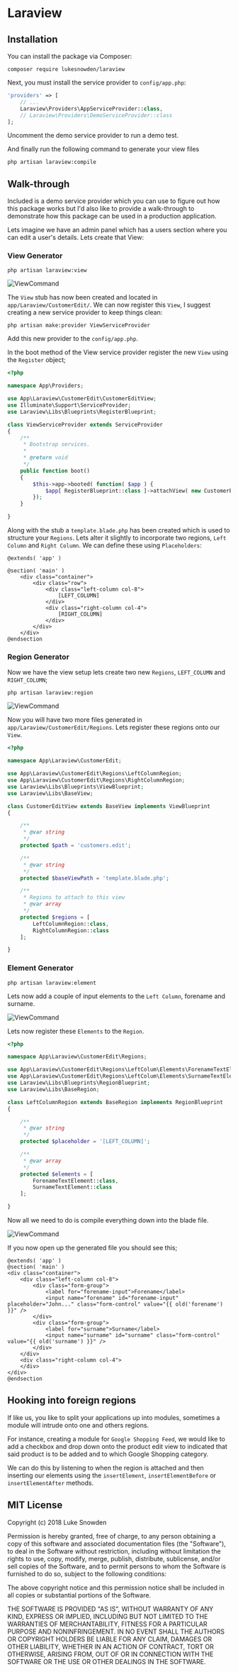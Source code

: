 
# Laraview

## Installation

You can install the package via Composer:

```
composer require lukesnowden/laraview
````

Next, you must install the service provider to `config/app.php`:

```php
'providers' => [
    // ...
    Laraview\Providers\AppServiceProvider::class,
    // Laraview\Providers\DemoServiceProvider::class
];
```

Uncomment the demo service provider to run a demo test.

And finally run the following command to generate your view files

```cli
php artisan laraview:compile
```

## Walk-through

Included is a demo service provider which you can use to figure out how this package works but I'd also 
like to provide a walk-through to demonstrate how this package can be used in a production application.

Lets imagine we have an admin panel which has a users section where you can edit a user's details. Lets 
create that View: 

### View Generator

```cli
php artisan laraview:view
```

![ViewCommand](./readme/laraview-view--customer.edit.png)

The `View` stub has now been created and located in `app/Laraview/CustomerEdit/`. We can now register 
this `View`, I suggest creating a new service provider to keep things clean:

```cli
php artisan make:provider ViewServiceProvider
```

Add this new provider to the `config/app.php`.

In the boot method of the View service provider register the new `View` using the `Register` object;

```php
<?php

namespace App\Providers;

use App\Laraview\CustomerEdit\CustomerEditView;
use Illuminate\Support\ServiceProvider;
use Laraview\Libs\Blueprints\RegisterBlueprint;

class ViewServiceProvider extends ServiceProvider
{
    /**
     * Bootstrap services.
     *
     * @return void
     */
    public function boot()
    {
        $this->app->booted( function( $app ) {
            $app[ RegisterBlueprint::class ]->attachView( new CustomerEditView );
        });
    }

}
``` 

Along with the stub 
a `template.blade.php` has been created which is used to structure your `Regions`. Lets alter it 
slightly to incorporate two regions, `Left Column` and `Right Column`. We can define these using 
`Placeholders`:

```blade
@extends( 'app' )

@section( 'main' )
    <div class="container">
        <div class="row">
            <div class="left-column col-8">
                [LEFT_COLUMN]
            </div>
            <div class="right-column col-4">
                [RIGHT_COLUMN]
            </div>
        </div>
    </div>
@endsection
``` 

### Region Generator

Now we have the view setup lets create two new `Regions`, `LEFT_COLUMN` and `RIGHT_COLUMN`;

```cli
php artisan laraview:region
```

![ViewCommand](./readme/laraview-region--customer.edit.png)

Now you will have two more files generated in `app/Laraview/CustomerEdit/Regions`. Lets register 
these regions onto our `View`.

```php
<?php

namespace App\Laraview\CustomerEdit;

use App\Laraview\CustomerEdit\Regions\LeftColumnRegion;
use App\Laraview\CustomerEdit\Regions\RightColumnRegion;
use Laraview\Libs\Blueprints\ViewBlueprint;
use Laraview\Libs\BaseView;

class CustomerEditView extends BaseView implements ViewBlueprint
{

    /**
     * @var string
     */
    protected $path = 'customers.edit';

    /**
     * @var string
     */
    protected $baseViewPath = 'template.blade.php';

    /**
     * Regions to attach to this view
     * @var array
     */
    protected $regions = [
        LeftColumnRegion::class,
        RightColumnRegion::class
    ];

}
```

### Element Generator

```cli
php artisan laraview:element
```

Lets now add a couple of input elements to the `Left Column`, forename and surname.

![ViewCommand](./readme/laraview-element--customer.edit.png)

Lets now register these `Elements` to the `Region`.

```php
<?php

namespace App\Laraview\CustomerEdit\Regions;

use App\Laraview\CustomerEdit\Regions\LeftColum\Elements\ForenameTextElement;
use App\Laraview\CustomerEdit\Regions\LeftColum\Elements\SurnameTextElement;
use Laraview\Libs\Blueprints\RegionBlueprint;
use Laraview\Libs\BaseRegion;

class LeftColumnRegion extends BaseRegion implements RegionBlueprint
{

    /**
     * @var string
     */
    protected $placeholder = '[LEFT_COLUMN]';

    /**
     * @var array
     */
    protected $elements = [
        ForenameTextElement::class,
        SurnameTextElement::class
    ];

}
```

Now all we need to do is compile everything down into the blade file.

![ViewCommand](./readme/laraview-compile--customer.edit.png)

If you now open up the generated file you should see this;

```blade
@extends( 'app' ) 
@section( 'main' )
<div class="container">
	<div class="left-column col-8">
		<div class="form-group">
			<label for="forename-input">Forename</label>
			<input name="forename" id="forename-input" placeholder="John..." class="form-control" value="{{ old('forename') }}" />
		</div>
		<div class="form-group">
			<label for="surname">Surname</label>
			<input name="surname" id="surname" class="form-control" value="{{ old('surname') }}" />
		</div>
	</div>
	<div class="right-column col-4">
	</div>
</div>
@endsection
```

## Hooking into foreign regions 

If like us, you like to split your applications up into modules, sometimes a module 
will intrude onto one and others regions.

For instance, creating a module for `Google Shopping Feed`, we would like to add 
a checkbox and drop down onto the product edit view to indicated that said product
is to be added and to which Google Shopping category.

We can do this by listening to when the region is attached and then inserting our 
elements using the `insertElement`, `insertElementBefore` or `insertElementAfter` methods.

## MIT License

Copyright (c) 2018 Luke Snowden

Permission is hereby granted, free of charge, to any person obtaining a copy
of this software and associated documentation files (the "Software"), to deal
in the Software without restriction, including without limitation the rights
to use, copy, modify, merge, publish, distribute, sublicense, and/or sell
copies of the Software, and to permit persons to whom the Software is
furnished to do so, subject to the following conditions:

The above copyright notice and this permission notice shall be included in all
copies or substantial portions of the Software.

THE SOFTWARE IS PROVIDED "AS IS", WITHOUT WARRANTY OF ANY KIND, EXPRESS OR
IMPLIED, INCLUDING BUT NOT LIMITED TO THE WARRANTIES OF MERCHANTABILITY,
FITNESS FOR A PARTICULAR PURPOSE AND NONINFRINGEMENT. IN NO EVENT SHALL THE
AUTHORS OR COPYRIGHT HOLDERS BE LIABLE FOR ANY CLAIM, DAMAGES OR OTHER
LIABILITY, WHETHER IN AN ACTION OF CONTRACT, TORT OR OTHERWISE, ARISING FROM,
OUT OF OR IN CONNECTION WITH THE SOFTWARE OR THE USE OR OTHER DEALINGS IN THE
SOFTWARE.
